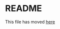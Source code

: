 # README

This file has moved [here](https://github.com/facebook/create-react-app/blob/master/packages/cra-template/template/README.md)

